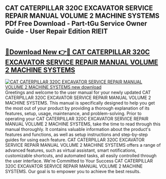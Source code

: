 ## CAT CATERPILLAR 320C EXCAVATOR SERVICE REPAIR MANUAL VOLUME 2 MACHINE SYSTEMS PDf Free Download - Part-tGu Service Owner Guide - User Repair Edition RlEIT

# <h2><a href="http://bc85547.oget.top/?id=CAT+CATERPILLAR+320C+EXCAVATOR+SERVICE+REPAIR+MANUAL+VOLUME+2+MACHINE+SYSTEMS">🔗Download New 👉🔴 CAT CATERPILLAR 320C EXCAVATOR SERVICE REPAIR MANUAL VOLUME 2 MACHINE SYSTEMS</a></h2>

[![CAT CATERPILLAR 320C EXCAVATOR SERVICE REPAIR MANUAL VOLUME 2 MACHINE SYSTEMS new download](https://i.imgur.com/5g1atiW.png)](http://bc85547.oget.top/?id=CAT+CATERPILLAR+320C+EXCAVATOR+SERVICE+REPAIR+MANUAL+VOLUME+2+MACHINE+SYSTEMS)
Greetings and welcome to the user manual for your newly updated CAT CATERPILLAR 320C EXCAVATOR SERVICE REPAIR MANUAL VOLUME 2 MACHINE SYSTEMS. This manual is specifically designed to help you get the most out of your product by providing a thorough explanation of its features, setup, usage, maintenance, and problem-solving. Prior to operating your CAT CATERPILLAR 320C EXCAVATOR SERVICE REPAIR MANUAL VOLUME 2 MACHINE SYSTEMS, take the time to read through this manual thoroughly. It contains valuable information about the product's features and functions, as well as setup instructions and step-by-step guides for using each feature. CAT CATERPILLAR 320C EXCAVATOR SERVICE REPAIR MANUAL VOLUME 2 MACHINE SYSTEMS offers a range of advanced features, such as virtual assistant, smart notifications, customizable shortcuts, and automated tasks, all easily controlled through the user interface. We're Committed to Your Success CAT CATERPILLAR 320C EXCAVATOR SERVICE REPAIR MANUAL VOLUME 2 MACHINE SYSTEMS. Our goal is to empower you to achieve the best results.
